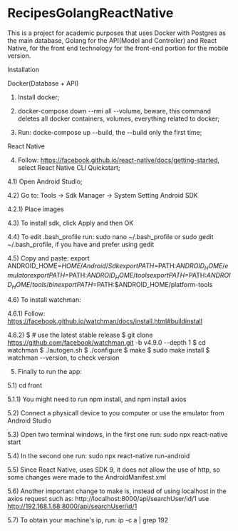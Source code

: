 # RecipesGolangReactNative

This is a project for academic purposes that uses Docker with Postgres as the main database, Golang for the API(Model and Controller) and React Native, for the front end technology for the front-end portion for the mobile version.

Installation

Docker(Database + API)

1) Install docker;

2) docker-compose down --rmi all --volume, beware, this command deletes all docker containers, volumes, everything related to docker;

3) Run: docke-compose up --build, the --build only the first time;

React Native

4) Follow: https://facebook.github.io/react-native/docs/getting-started, select React Native CLI Quickstart;

4.1) Open Android Studio;

4.2)  Go to: Tools -> Sdk Manager -> System Setting Android SDK

4.2.1) Place images

4.3) To install sdk, click Apply and then OK

4.4) To edit .bash_profile run: sudo nano ~/.bash_profile or sudo gedit ~/.bash_profile, if you have and prefer using gedit

4.5) Copy and paste: 
  export ANDROID_HOME=$HOME/Android/Sdk
  export PATH=$PATH:$ANDROID_HOME/emulator
  export PATH=$PATH:$ANDROID_HOME/tools
  export PATH=$PATH:$ANDROID_HOME/tools/bin 
  export PATH=$PATH:$ANDROID_HOME/platform-tools
  

4.6) To install watchman:

4.6.1) Follow: https://facebook.github.io/watchman/docs/install.html#buildinstall

4.6.2) $ # use the latest stable release
       $ git clone https://github.com/facebook/watchman.git -b v4.9.0 --depth 1
       $ cd watchman 
       $ ./autogen.sh
       $ ./configure
       $ make
       $ sudo make install
       $ watchman --version, to check version
       
5) Finally to run the app:

5.1) cd front

5.1.1) You might need to run npm install, and npm install axios

5.2) Connect a physicall device to you computer or use the emulator from Android Studio

5.3) Open two terminal windows, in the first one run: sudo npx react-native start

5.4) In the second one run: sudo npx react-native run-android

5.5) Since React Native, uses SDK 9, it does not allow the use of http, so some changes were made to the AndroidManifest.xml

5.6) Another important change to make is, instead of using localhost in the axios request such as:
      http://localhost:8000/api/searchUser/id/1
      use
      http://192.168.1.68:8000/api/searchUser/id/1

5.7) To obtain your machine's ip, run: ip -c a | grep 192
